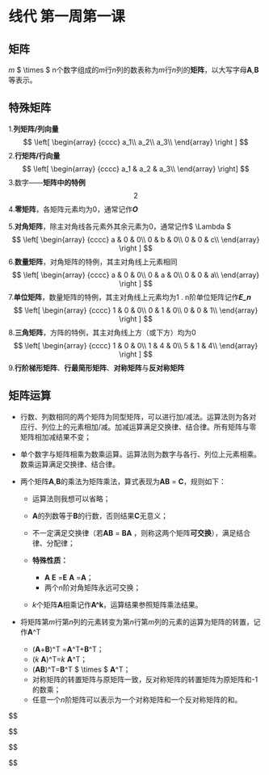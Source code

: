 # 线代 第一周第一课

## 矩阵

*m*  $ \times $ n个数字组成的*m*行*n*列的数表称为*m*行*n*列的**矩阵**，以大写字母**A**,**B**等表示。

## 特殊矩阵

1.**列矩阵/列向量**
$$
\left[
\begin{array} {cccc}
a_1\\ 
a_2\\
a_3\\
\end{array}
\right
]
$$
2.**行矩阵/行向量**
$$
\left[
\begin{array} {cccc}
a_1 & a_2 & a_3\\
\end{array}
\right]
$$
3.数字——**矩阵中的特例**
$$
2
$$
4.**零矩阵**，各矩阵元素均为0，通常记作***O***

5.**对角矩阵**，除主对角线各元素外其余元素为0，通常记作$ \Lambda $
$$
\left[
\begin{array} {cccc}
a & 0 & 0\\
0 & b & 0\\
0 & 0 & c\\
\end{array}
\right
]
$$
6.**数量矩阵**，对角矩阵的特例，其主对角线上元素相同
$$
\left[
\begin{array} {cccc}
a & 0 & 0\\
0 & a & 0\\
0 & 0 & a\\
\end{array}
\right
]
$$
7.**单位矩阵**，数量矩阵的特例，其主对角线上元素均为1 . n阶单位矩阵记作***E_n***
$$
\left[
\begin{array} {cccc}
1 & 0 & 0\\
0 & 1 & 0\\
0 & 0 & 1\\
\end{array}
\right
]
$$
8.**三角矩阵**，方阵的特例，其主对角线上方（或下方）均为0
$$
\left[
\begin{array} {cccc}
1 & 0 & 0\\
1 & 4 & 0\\
5 & 1 & 4\\
\end{array}
\right
]
$$
9.**行阶梯形矩阵**、**行最简形矩阵**、**对称矩阵**与**反对称矩阵**

## 矩阵运算

- 行数、列数相同的两个矩阵为同型矩阵，可以进行加/减法。运算法则为各对应行、列位上的元素相加/减。加减运算满足交换律、结合律。所有矩阵与零矩阵相加减结果不变；

- 单个数字与矩阵相乘为数乘运算。运算法则为数字与各行、列位上元素相乘。数乘运算满足交换律、结合律。

- 两个矩阵**A**,**B**的乘法为矩阵乘法，算式表现为**AB** = **C**，规则如下：

  - 运算法则我想可以省略；

  - **A**的列数等于**B**的行数，否则结果**C**无意义；
  - 不一定满足交换律（若**AB** = **BA** ，则称这两个矩阵**可交换**），满足结合律、分配律；
  - **特殊性质：**
    - **A** **E** =**E** **A** =**A**；
    - 两个*n*阶对角矩阵永远可交换；
  - *k*个矩阵**A**相乘记作**A^k**，运算结果参照矩阵乘法结果。

- 将矩阵第*m*行第*n*列的元素转变为第*n*行第*m*列的元素的运算为矩阵的转置，记作**A**^T

  - (**A**+**B**)^T =**A**^T+**B**^T；
  - (*k* **A**)^T=*k* **A**^T；
  - (**AB**)^T=**B**^T $ \times $ **A**^T；
  - 对称矩阵的转置矩阵与原矩阵一致，反对称矩阵的转置矩阵为原矩阵和-1的数乘；
  - 任意一个*n*阶矩阵可以表示为一个对称矩阵和一个反对称矩阵的和。




$$

$$

$$

$$


